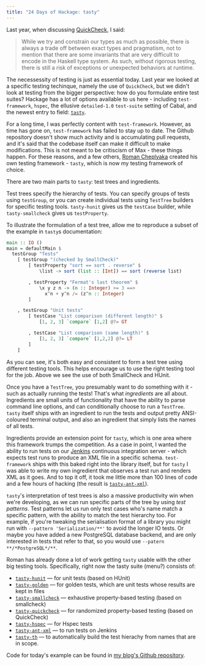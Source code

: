 ```yaml
---
title: "24 Days of Hackage: tasty"
---
```


Last year, when discussing
[QuickCheck](/posts/2012-12-08-24-days-of-hackage.html), I said:

> While we try and constrain our types as much as possible, there is always a
> trade off between exact types and pragmatism, not to mention that there are
> some invariants that are very difficult to encode in the Haskell type
> system. As such, without rigorous testing, there is still a risk of exceptions
> or unexpected behaviors at runtime.

The necessessity of testing is just as essential today. Last year we looked at a
specific testing techinque, namely the use of `QuickCheck`, but we didn't look
at testing from the bigger perspective: how do you formulate entire test suites?
Hackage has a lot of options available to us here - including `test-framework`,
`hspec`, the ellusive `detailed-1.0` `test-suite` setting of Cabal, and the
newest entry to field: [`tasty`](http://documentup.com/feuerbach/tasty).

For a long time, I was perfectly content with `test-framework`. However, as time
has gone on, `test-framework` has failed to stay up to date. The Github
repository doesn't show much activity and is accumulating pull requests, and
it's said that the codebase itself can make it difficult to make
modifications. This is not meant to be critiscism of Max - these things
happen. For these reasons, and a few others,
[Roman Cheplyaka](http://ro-che.info/) created his own testing framework -
`tasty`, which is now my testing framework of choice.

There are two main parts to `tasty`: test trees and ingredients.

Test trees specify the hierarchy of tests. You can specify groups of tests using
`testGroup`, or you can create individual tests using `TestTree` builders for
specific testing tools. `tasty-hunit` gives us the `testCase` builder, while
`tasty-smallcheck` gives us `testProperty`.

To illustrate the formulation of a test tree, allow me to reproduce a subset of
the example in `tasty`s documentation:

```haskell
main :: IO ()
main = defaultMain $
  testGroup "Tests"
    [ testGroup "(checked by SmallCheck)"
        [ testProperty "sort == sort . reverse" $
            \list -> sort (list :: [Int]) == sort (reverse list)

        , testProperty "Fermat's last theorem" $
            \x y z n -> (n :: Integer) >= 3 ==>
              x^n + y^n /= (z^n :: Integer)
        ]

    , testGroup "Unit tests"
        [ testCase "List comparison (different length)" $
            [1, 2, 3] `compare` [1,2] @?= GT

        , testCase "List comparison (same length)" $
            [1, 2, 3] `compare` [1,2,2] @?= LT
        ]
    ]
```

As you can see, it's both easy and consistent to form a test tree using
different testing tools. This helps encourage us to use the right testing tool
for the job. Above we see the use of both SmallCheck and HUnit.

Once you have a `TestTree`, you presumably want to do something with it - such
as actually running the tests! That's what *ingredients* are all
about. Ingredients are small units of functionality that have the ability to
parse command line options, and can conditionally choose to run a
`TestTree`. `tasty` itself ships with an ingredient to run the tests and output
pretty ANSI-coloured terminal output, and also an ingredient that simply lists
the names of all tests.

Ingredients provide an extension point for `tasty`, which is one area where this
framework trumps the competition. As a case in point, I wanted the ability to
run tests on our [Jenkins](http://jenkins-ci.org/) continuous integration
server - which expects test runs to produce an XML file in a specific
schema. `test-framework` ships with this baked right into the library itself,
but for `tasty` I was able to write my own ingredient that observes a test run
and renders XML as it goes. And to top it off, it took me little more than 100
lines of code and a few hours of hacking (the result is
[`tasty-ant-xml`](http://hackage.haskell.org/package/tasty-ant-xml)).

`tasty`'s interpretation of test trees is also a massive productivity win when
we're developing, as we can run specific parts of the tree by using *test
patterns*. Test patterns let us run only test cases who's name match a specific
pattern, with the ability to match the test hierarchy too. For example, if
you're tweaking the serialisation format of a library you might run with
`--pattern 'Serialization/**'` to avoid the longer IO tests. Or maybe you have
added a new PostgreSQL database backend, and are only interested in tests that
refer to that, so you would use `--patern **/*PostgreSQL*/**`.

Roman has already done a lot of work getting `tasty` usable with the other big
testing tools. Specifically, right now the tasty suite (menu?) consists of:

* [`tasty-hunit`](http://hackage.haskell.org/package/tasty-hunit) — for unit
  tests (based on HUnit)
* [`tasty-golden`](http://hackage.haskell.org/package/tasty-golden) — for golden
  tests, which are unit tests whose results are kept in files
* [`tasty-smallcheck`](http://hackage.haskell.org/package/tasty-smallcheck) —
  exhaustive property-based testing (based on smallcheck)
* [`tasty-quickcheck`](http://hackage.haskell.org/package/tasty-quickcheck) —
  for randomized property-based testing (based on QuickCheck)
* [`tasty-hspec`](http://hackage.haskell.org/package/tasty-hspec) — for Hspec
  tests
* [`tasty-ant-xml`](http://hackage.haskell.org/package/tasty-ant-xml) — to run
  tests on Jenkins
* [`tasty-th`](http://hackage.haskell.org/package/tasty-th) — to automatically
  build the test hierachy from names that are in scope.

Code for today's example can be found in
[my blog's Github repository](https://github.com/ocharles/blog/tree/master/code).
